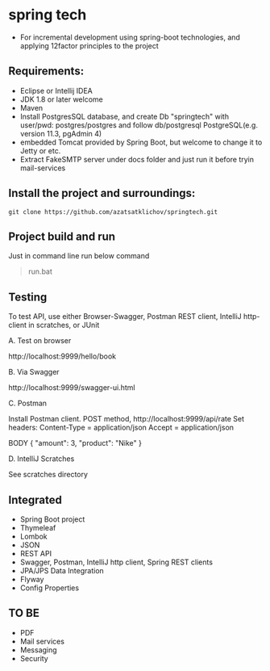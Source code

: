 # spring tech 

- For incremental development using spring-boot technologies, and applying 12factor principles to the project  

## Requirements:

- Eclipse or Intellij IDEA
- JDK 1.8 or later welcome
- Maven
- Install PostgresSQL database, and create Db "springtech" with user/pwd: postgres/postgres and follow db/postgresql
  PostgreSQL(e.g. version 11.3,  pgAdmin 4) 
- embedded Tomcat provided by Spring Boot, but welcome to change it to Jetty or etc.
- Extract FakeSMTP server under docs folder and just run it before tryin mail-services

## Install the project and surroundings:

    git clone https://github.com/azatsatklichov/springtech.git

## Project build and run
Just in command line run below command
> run.bat
 

## Testing 

To test API, use either Browser-Swagger, Postman REST client, IntelliJ http-client in scratches,  or JUnit

A. Test on browser

http://localhost:9999/hello/book

B. Via Swagger

http://localhost:9999/swagger-ui.html

C. Postman

Install Postman client. 
POST method, http://localhost:9999/api/rate
Set headers: 
Content-Type = application/json
Accept = application/json

BODY
{
  "amount": 3,
  "product": "Nike"
}


D. IntelliJ Scratches

See scratches directory 
   

## Integrated 
 
- Spring Boot project 
- Thymeleaf
- Lombok
- JSON
- REST API
- Swagger, Postman, IntelliJ http client, Spring REST clients
- JPA/JPS Data Integration
- Flyway
- Config Properties

 
## TO BE
 
- PDF
- Mail services 
- Messaging
- Security
